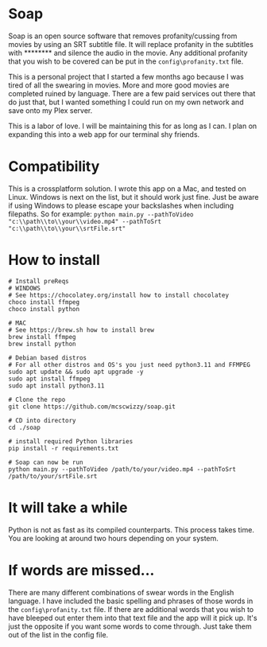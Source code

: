 # Soap 
Soap is an open source software that removes profanity/cussing from movies by using an SRT subtitle file. It will replace profanity in the subtitles with ******** and silence the audio in the movie. Any additional profanity that you wish to be covered can be put in the ```config\profanity.txt``` file. 

This is a personal project that I started a few months ago because I was tired of all the swearing in movies. More and more good movies are completed ruined by language. There are a few paid services out there that do just that, but I wanted something I could run on my own network and save onto my Plex server. 

This is a labor of love. I will be maintaining this for as long as I can. I plan on expanding this into a web app for our terminal shy friends. 

# Compatibility
This is a crossplatform solution. I wrote this app on a Mac, and tested on Linux. Windows is next on the list, but it should work just fine. Just be aware if using Windows to please escape your backslashes when including filepaths. So for example: ```python main.py --pathToVideo "c:\\path\\to\\your\\video.mp4" --pathToSrt "c:\\path\\to\\your\\srtFile.srt"```


# How to install
```
# Install preReqs 
# WINDOWS
# See https://chocolatey.org/install how to install chocolatey
choco install ffmpeg
choco install python

# MAC
# See https://brew.sh how to install brew
brew install ffmpeg
brew install python

# Debian based distros
# For all other distros and OS's you just need python3.11 and FFMPEG
sudo apt update && sudo apt upgrade -y
sudo apt install ffmpeg
sudo apt install python3.11

# Clone the repo
git clone https://github.com/mcscwizzy/soap.git

# CD into directory
cd ./soap

# install required Python libraries
pip install -r requirements.txt

# Soap can now be run
python main.py --pathToVideo /path/to/your/video.mp4 --pathToSrt /path/to/your/srtFile.srt
```

# It will take a while
Python is not as fast as its compiled counterparts. This process takes time. You are looking at around two hours depending on your system. 

# If words are missed...
There are many different combinations of swear words in the English language. I have included the basic spelling and phrases of those
words in the ```config\profanity.txt``` file. If there are additional words that you wish to have bleeped out enter them into that text
file and the app will it pick up. It's just the opposite if you want some words to come through. Just take them out of the list in the config file.